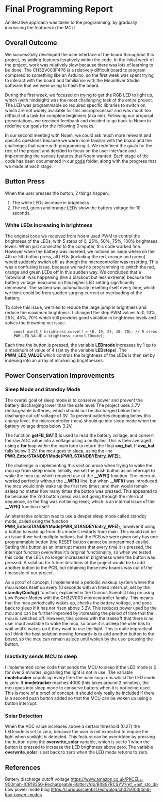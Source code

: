# Final Programming Report

An iterative approach was taken to the programming: by gradually increasing the features in the MCU

## Overall Outcome
We successfully developed the user interface of the board throughout this project, by adding features iteratively within the code. In the initial week of the project, work was relatively slow because there was lots of learning to be done. The CH32V003F4P6 is a relatively difficult board to program compared to something like an Arduino, so the first week was spent trying to interact with the board and familiarise with the MounRiver Studio software that we were using to flash the board. 

During the first week, we focused on trying to get the RGB LED to light up, which (with hindsight) was the most challenging task of the entire project. The LED was programmable so required specific libraries to switch on, which are not widely available for this microprocessor and was much too difficult of a task for complete beginners (aka me). Following our proposal presentations, we received feedback and decided to go back to Noam to redefine our goals for the following 3 weeks. 

In our second meeting with Noam, we could ask much more relevant and specific questions because we were more familiar with the board and the challenges that came with programming it. We redefined the goals for the rest of the project and decided to focus on the user interface and implementing the various features that Noam wanted. Each stage of the code has been documented in our [code](code) folder, along with the progress that we made at each stage. 

## Button Press

When the user presses the button, 2 things happen:
1. The white LEDs increase in brightness
2. The red, green and orange LEDs show the battery voltage for 10 seconds

### White LEDs increasing in brightness
The original code we received from Noam used PWM to control the brightness of the LEDs, with 5 steps of 0, 25%, 50%, 75%, 100%  brightness levels. When just connected to the computer, this code worked fine. However when the battery was inserted, we noticed an issue where on the 4th or 5th button press, all LEDs (including the red, orange and green) would suddenly switch off, as though the microcontroller was resetting. This was a confusing issue, because we had no programming to switch the red, orange and green LEDs off in this sudden way. We concluded that a 'brownout' was happening (like a blackout but less extreme) because the battery voltage measured on this higher LED setting significantly decreased. The system was automatically resetting itself every time, which we think could be from sudden surging current or overloading of the battery.

To solve this issue, we tried to reduce the large jump in brightness and reduce the maximum brightness. I changed the step PWM values to 0, 10%, 25%, 45%, 70% which still provides good variation in brightness levels and solves the browning out issue. 

        const uint8_t brightness_curve[] = {0, 10, 25, 45, 70}; // 5 steps
        PWM_LED_VALUE = brightness_curve[LEDmode];

Each time the button is pressed, the variable **LEDmode** increases by 1 up to a maximum of value of 4 (set by the variable **LEDsteps**). The **PWM_LED_VALUE** which controls the brightness of the LEDs is then set by indexing into an array of increasing brightnesses. 

## Power Conservation Improvements

### Sleep Mode and Standby Mode

The overall goal of sleep mode is to conserve power and prevent the battery discharging lower than the safe level. The project uses 3.7V rechargeable batteries, which should not be discharged below their discharge cut-off voltage of 3V. To prevent batteries dropping below this charge level, the microcontroller (mcu) should go into sleep mode when the battery voltage drops below 3.2V. 

The function **getFB_BAT()** is used to read the battery voltage, and convert the raw ADC value into a voltage using a  multiplier. This is then averaged using a **for** loop within the main loop to return the float **avg_bat**. If **avg_bat** falls below 3.2V, the mcu goes to sleep, using the line **PWR_EnterSTANDBYMode(PWR_STANDBYEntry_WFE);**. 

The challenge in implementing this section arose when trying to wake the mcu up from sleep mode. Initially, we set the push button as an interrupt to wake the mcu up, which required use of the **__WFI()** function. The interrupt worked perfectly without the **__WFI()** line, but when **__WFI()** was introduced the mcu would only wake up the first two times, and then would remain asleep no matter how many times the button was pressed. This appeared to be because the 2nd button press was not going through the interrupt sequence, so the flag was not being reset, which is an internal issue of the **__WFI()** function itself. 

An alternative solution was to use a deeper sleep mode called standby mode, called using the function **PWR_EnterSTANDBYMode(PWR_STANDBYEntry_WFE);**, however if using a button to wake up from this mode it restarts from main. This would not be an issue if we had multiple buttons, but the PCB we were given only has one programmable button (the RESET button cannot be programmed easily). Setting this button as an interrupt means that every time it is pressed, the interrupt function overwrites it's original functionality, so when we tested this code, the LEDs no longer increased in brightness when the button was pressed. A solution for future iterations of the project would be to add another button to the PCB, but obtaining these new boards was out of the timescale of our project. 

As a proof of concept, I implemented a periodic wakeup system where the mcu wakes itself up every 10 seconds with an timed interrupt, set by the **standbyConfig()** function, explained in the Curious Scientist blog on using Low Power Modes with the CH32V003 microcontroller family. This means that the mcu periodically wakes up, checks the battery voltage, and goes back to sleep if it has not risen above 3.2V. This reduces power used by the mcu and can be further improved by increasing the period of time that the mcu is switched off. However, this comes with the tradeoff that there is no user input available to wake the mcu, so once it is asleep the user has to wait until it wakes up if they want to use the light. This is quite impractical so I think the best solution moving forwards is to add another button to the board, so the mcu can remain asleep until woken by the user pressing the button. 

### Inactivity sends MCU to sleep

I implemented some code that sends the MCU to sleep if the LED mode is 0 for over 2 minutes, signalling the light is not in use. The variable **modetracker** counts up every time the main loop runs whilst the LED mode is zero. If **modetracker** reaches 4000 (this takes around 2 minutes), the mcu goes into sleep mode to conserve battery when it is not being used. This is more of a proof of concept: it should only really be included if there is a second push button added so that the MCU can be woken up using a button interrupt. 

### Solar Detection
When the ADC value increases above a certain threshold (0.27) the LEDmode is set to zero, because the user is not expected to require the light when sunlight is detected. 
This feature can be overridden by pressing the button using the **overwrite_solar** variable, which is set to 1 when the button is pressed to increase the LED brightness above zero. The variable **overwrite_solar** is set back to zero when the LED mode returns to zero.  









## References

Battery discharge cutoff voltage https://www.amazon.co.uk/PKCELL-900mah-ICR18350-Rechargeable-Battery/dp/B0897RCSYV?ref_=ast_sto_dp
Low power mode blog https://curiousscientist.tech/blog/ch32v003j4m6-low-power-modes



